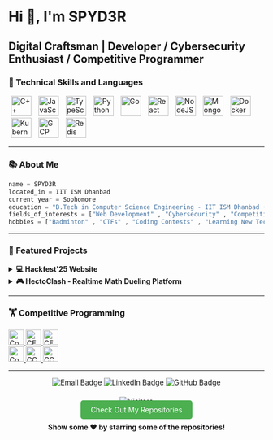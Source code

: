 <div >

  <h1 style="margin: 20px 0; font-weight: bold;">Hi 👋, I'm SPYD3R</h1>
  <h2>Digital Craftsman | Developer / Cybersecurity Enthusiast / Competitive Programmer</h2>
</div>


### 🧰 Technical Skills and Languages

<div  style="margin: 10px 0;">
  <img alt="C++" src="https://cdn.jsdelivr.net/gh/devicons/devicon/icons/cplusplus/cplusplus-original.svg" width="40" style="padding: 0 5px; transition: transform 0.3s ease;" onmouseover="this.style.transform='scale(1.2)'" onmouseout="this.style.transform='scale(1)'"/>
  <img alt="JavaScript" src="https://cdn.jsdelivr.net/gh/devicons/devicon/icons/javascript/javascript-original.svg" width="40" style="padding: 0 5px; transition: transform 0.3s ease;" onmouseover="this.style.transform='scale(1.2)'" onmouseout="this.style.transform='scale(1)'"/>
  <img alt="TypeScript" src="https://cdn.jsdelivr.net/gh/devicons/devicon/icons/typescript/typescript-original.svg" width="40" style="padding: 0 5px; transition: transform 0.3s ease;" onmouseover="this.style.transform='scale(1.2)'" onmouseout="this.style.transform='scale(1)'"/>
  <img alt="Python" src="https://cdn.jsdelivr.net/gh/devicons/devicon/icons/python/python-original.svg" width="40" style="padding: 0 5px; transition: transform 0.3s ease;" onmouseover="this.style.transform='scale(1.2)'" onmouseout="this.style.transform='scale(1)'"/>
  <img alt="Go" src="https://cdn.jsdelivr.net/gh/devicons/devicon/icons/go/go-original-wordmark.svg" width="40" style="padding: 0 5px; transition: transform 0.3s ease;" onmouseover="this.style.transform='scale(1.2)'" onmouseout="this.style.transform='scale(1)'"/>
  <img alt="React" src="https://cdn.jsdelivr.net/gh/devicons/devicon/icons/react/react-original.svg" width="40" style="padding: 0 5px; transition: transform 0.3s ease;" onmouseover="this.style.transform='scale(1.2)'" onmouseout="this.style.transform='scale(1)'"/>
  <img alt="NodeJS" src="https://cdn.jsdelivr.net/gh/devicons/devicon/icons/nodejs/nodejs-original.svg" width="40" style="padding: 0 5px; transition: transform 0.3s ease;" onmouseover="this.style.transform='scale(1.2)'" onmouseout="this.style.transform='scale(1)'"/>
  <img alt="MongoDB" src="https://cdn.jsdelivr.net/gh/devicons/devicon/icons/mongodb/mongodb-original.svg" width="40" style="padding: 0 5px; transition: transform 0.3s ease;" onmouseover="this.style.transform='scale(1.2)'" onmouseout="this.style.transform='scale(1)'"/>
  <img alt="Docker" src="https://cdn.jsdelivr.net/gh/devicons/devicon/icons/docker/docker-original.svg" width="40" style="padding: 0 5px; transition: transform 0.3s ease;" onmouseover="this.style.transform='scale(1.2)'" onmouseout="this.style.transform='scale(1)'"/>
  <img alt="Kubernetes" src="https://cdn.jsdelivr.net/gh/devicons/devicon/icons/kubernetes/kubernetes-plain.svg" width="40" style="padding: 0 5px; transition: transform 0.3s ease;" onmouseover="this.style.transform='scale(1.2)'" onmouseout="this.style.transform='scale(1)'"/>
  <img alt="GCP" src="https://cdn.jsdelivr.net/gh/devicons/devicon/icons/googlecloud/googlecloud-original.svg" width="40" style="padding: 0 5px; transition: transform 0.3s ease;" onmouseover="this.style.transform='scale(1.2)'" onmouseout="this.style.transform='scale(1)'"/>
  <img alt="Redis" src="https://cdn.jsdelivr.net/gh/devicons/devicon/icons/redis/redis-original.svg" width="40" style="padding: 0 5px; transition: transform 0.3s ease;" onmouseover="this.style.transform='scale(1.2)'" onmouseout="this.style.transform='scale(1)'"/>
</div>

---

### 📚 About Me

```python
name = SPYD3R
located_in = IIT ISM Dhanbad
current_year = Sophomore
education = "B.Tech in Computer Science Engineering - IIT ISM Dhanbad (2023-2027)"
fields_of_interests = ["Web Development" , "Cybersecurity" , "Competitive Programming" , "Cloud Architecture" , "Distributed Systems"]
hobbies = ["Badminton" , "CTFs" , "Coding Contests" , "Learning New Tech"]
```
---
### 🚀 Featured Projects

<details> <summary><b>💻 Hackfest'25 Website</b></summary>
  </br>
  <p align="left"> <img alt="React" src="https://cdn.jsdelivr.net/gh/devicons/devicon/icons/react/react-original.svg" width="40" style="padding: 0 5px;" /> <img alt="Express" src="https://cdn.jsdelivr.net/gh/devicons/devicon/icons/express/express-original.svg" width="40" style="padding: 0 5px;" /> <img alt="MongoDB" src="https://cdn.jsdelivr.net/gh/devicons/devicon/icons/mongodb/mongodb-original.svg" width="40" style="padding: 0 5px;" />
  </br>
</p>
🚀 Built & deployed platform serving 500+ participants and 30 team members</br>
⚡ Engineered registration system with automated email workflows, reducing manual work by 90%</br>
🔒 Developed secure admin dashboard with QR-based authentication</br>
📋 Designed responsive team directory managing 150+ team profiles</br>

<p align="center">
  </br><a href="https://github.com/Anubhaw6557/Hackfest-25-Backend"> <img src="https://img.shields.io/badge/View%20Code-Hackfest--25--Backend-informational?style=for-the-badge&logo=github" /> </a> </p> </details> <details> <summary><b>🎮 HectoClash - Realtime Math Dueling Platform</b></summary> 
</br>
  <p align="left"> 
<img alt="React" src="https://cdn.jsdelivr.net/gh/devicons/devicon/icons/react/react-original.svg" width="40" style="padding: 0px 5px;" /> <img alt="Go" src="https://cdn.jsdelivr.net/gh/devicons/devicon/icons/go/go-original.svg" width="40" style="padding: 0 5px;" /> <img alt="Redis" src="https://cdn.jsdelivr.net/gh/devicons/devicon/icons/redis/redis-original.svg" width="40" style="padding: 0 5px;" /> <img alt="MongoDB" src="https://cdn.jsdelivr.net/gh/devicons/devicon/icons/mongodb/mongodb-original.svg" width="40" style="padding: 0 5px;" /> <img alt="Kubernetes" src="https://cdn.jsdelivr.net/gh/devicons/devicon/icons/kubernetes/kubernetes-plain.svg" width="40" style="padding: 0 5px;" /> <img alt="Docker" src="https://cdn.jsdelivr.net/gh/devicons/devicon/icons/docker/docker-original.svg" width="40" style="padding: 0 5px;" /> </p>
🏆 Led development of platform that secured 2nd place in Hackfest 2025</br>
☁️ Designed Kubernetes architecture supporting 10,000+ concurrent connections</br>
⏱️ Optimized Redis pub/sub system with <100ms latency</br>
🤝 Implemented Elo-based matchmaking system</br>
📊 Built live leaderboard & spectator mode for 1,000+ viewers</br>

<p align="center"> </br><a href="https://github.com/Anubhaw6557/HectoClash"> <img src="https://img.shields.io/badge/View%20Code-HectoClash-informational?style=for-the-badge&logo=github" /> </a> </p> </details>

---
### 🏋️ Competitive Programming
<div  style="margin: 10px 0;"> <a href="https://codeforces.com/profile/SPYD3R" target="_blank"> <img src="https://img.shields.io/badge/Codeforces-SPYD3R-red?style=flat&logo=codeforces" alt="Codeforces" height="30"/> <img src="https://img.shields.io/badge/Rating-1391_Pupil-blue?style=flat" alt="CF Rating" height="30"/> <img src="https://img.shields.io/badge/Problems-200+-green?style=flat" alt="CF Problems" height="30"/> </a> <br/> <a href="https://www.codechef.com/users/spyder_1212" target="_blank"> <img src="https://img.shields.io/badge/CodeChef-spyder-brown?style=flat&logo=codechef" alt="CodeChef" height="30"/> <img src="https://img.shields.io/badge/Rating-1712_(3★)-yellow?style=flat" alt="CC Rating" height="30"/> <img src="https://img.shields.io/badge/Problems-50+-green?style=flat" alt="CC Problems" height="30"/> </a> </div>

---

<p align="center">
  <a href="mailto:aanubhaw0@gmail.com">
    <img src="https://img.shields.io/badge/Gmail-D14836?style=for-the-badge&logo=gmail&logoColor=white" alt="Email Badge"/>
  </a>
  <a href="https://linkedin.com/in/anubhab-agrawal-898872288">
    <img src="https://img.shields.io/badge/LinkedIn-0A66C2?style=for-the-badge&logo=linkedin&logoColor=white" alt="LinkedIn Badge"/>
  </a>
  <a href="https://github.com/Anubhaw6557">
    <img src="https://img.shields.io/badge/GitHub-181717?style=for-the-badge&logo=github&logoColor=white" alt="GitHub Badge"/>
  </a>
</p>


<div align="center" style="margin: 20px 0;"> <img src="https://visitor-badge.laobi.icu/badge?page_id=Anubhaw6557.Anubhaw6557" alt="Visitors"/> <br/> <a href="https://github.com/Anubhaw6557?tab=repositories" style="background: #4caf50; padding: 10px 20px; border-radius: 5px; text-decoration: none; color: #fff; transition: background 0.3s ease;" onmouseover="this.style.background='#43a047'" onmouseout="this.style.background='#4caf50'">Check Out My Repositories</a> <br/><br/> <strong>Show some ❤️ by starring some of the repositories!</strong> </div>
